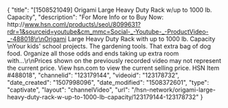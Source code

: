 {
    "title": "[1508521049] Origami Large Heavy Duty Rack w\/up to 1000 lb. Capacity",
    "description": "For More Info or to Buy Now: http:\/\/www.hsn.com\/products\/seo\/8099631?rdr=1&sourceid=youtube&cm_mmc=Social-_-Youtube-_-ProductVideo-_-488018\r\nOrigami Large Heavy Duty Rack with up to 1000 lb. Capacity \nYour kids' school projects. The gardening tools. That extra bag of dog food. Organize all those odds and ends taking up extra room with...\r\nPrices shown on the previously recorded video may not represent the current price.  View hsn.com to view the current selling price. HSN Item #488018",
    "channelid": "123179144",
    "videoid": "123178732",
    "date_created": "1507998096",
    "date_modified": "1508372601",
    "type": "captivate",
    "layout": "channelVideo",
    "url": "\/hsn-network\/origami-large-heavy-duty-rack-w-up-to-1000-lb-capacity\/123179144-123178732"
}